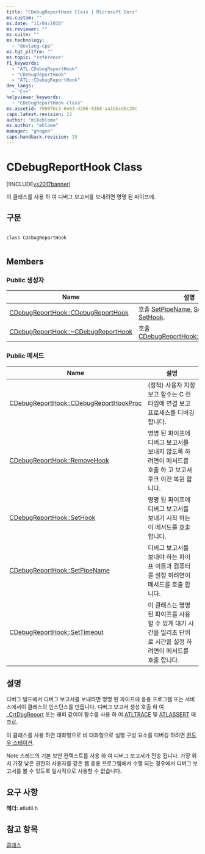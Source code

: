 ```yaml
---
title: "CDebugReportHook Class | Microsoft Docs"
ms.custom: ""
ms.date: "11/04/2016"
ms.reviewer: ""
ms.suite: ""
ms.technology: 
  - "devlang-cpp"
ms.tgt_pltfrm: ""
ms.topic: "reference"
f1_keywords: 
  - "ATL.CDebugReportHook"
  - "CDebugReportHook"
  - "ATL::CDebugReportHook"
dev_langs: 
  - "C++"
helpviewer_keywords: 
  - "CDebugReportHook class"
ms.assetid: 798076c3-6e63-4286-83b8-aa1bbcd0c20c
caps.latest.revision: 22
author: "mikeblome"
ms.author: "mblome"
manager: "ghogen"
caps.handback.revision: 25
---
```

# CDebugReportHook Class
[!INCLUDE[vs2017banner](../../assembler/inline/includes/vs2017banner.md)]

이 클래스를 사용 하 여 디버그 보고서를 보내려면 명명 된 파이프에.  
  
## 구문  
  
```  
  
class CDebugReportHook  
  
```  
  
## Members  
  
### Public 생성자  
  
|Name|설명|  
|----------|--------|  
|[CDebugReportHook::CDebugReportHook](../Topic/CDebugReportHook::CDebugReportHook.md)|호출  [SetPipeName](../Topic/CDebugReportHook::SetPipeName.md),  [SetTimeout](../Topic/CDebugReportHook::SetTimeout.md), 및  [SetHook](../Topic/CDebugReportHook::SetHook.md).|  
|[CDebugReportHook::~CDebugReportHook](../Topic/CDebugReportHook::~CDebugReportHook.md)|호출  [CDebugReportHook::RemoveHook](../Topic/CDebugReportHook::RemoveHook.md).|  
  
### Public 메서드  
  
|Name|설명|  
|----------|--------|  
|[CDebugReportHook::CDebugReportHookProc](../Topic/CDebugReportHook::CDebugReportHookProc.md)|\(정적\) 사용자 지정 보고 함수는 C 런타임에 연결 보고 프로세스를 디버깅 합니다.|  
|[CDebugReportHook::RemoveHook](../Topic/CDebugReportHook::RemoveHook.md)|명명 된 파이프에 디버그 보고서를 보내지 않도록 하려면이 메서드를 호출 하 고 보고서 후크 이전 복원 합니다.|  
|[CDebugReportHook::SetHook](../Topic/CDebugReportHook::SetHook.md)|명명 된 파이프에 디버그 보고서를 보내기 시작 하는이 메서드를 호출 합니다.|  
|[CDebugReportHook::SetPipeName](../Topic/CDebugReportHook::SetPipeName.md)|디버그 보고서를 보내야 하는 파이프 이름과 컴퓨터를 설정 하려면이 메서드를 호출 합니다.|  
|[CDebugReportHook::SetTimeout](../Topic/CDebugReportHook::SetTimeout.md)|이 클래스는 명명 된 파이프를 사용할 수 있게 대기 시간을 밀리초 단위로 시간을 설정 하려면이 메서드를 호출 합니다.|  
  
## 설명  
 디버그 빌드에서 디버그 보고서를 보내려면 명명 된 파이프에 응용 프로그램 또는 서비스에서이 클래스의 인스턴스를 만듭니다.  디버그 보고서 생성 호출 하 여  [\_CrtDbgReport](../../c-runtime-library/reference/crtdbgreport-crtdbgreportw.md) 또는 래퍼 같이이 함수를 사용 하 여  [ATLTRACE](../Topic/ATLTRACE%20\(ATL\).md) 및  [ATLASSERT](../Topic/ATLASSERT.md) 매크로.  
  
 이 클래스를 사용 하면 대화형으로 비 대화형으로 실행 구성 요소를 디버깅 하려면  [윈도우 스테이션](http://msdn.microsoft.com/library/windows/desktop/ms687096).  
  
 Note 스레드의 기본 보안 컨텍스트를 사용 하 여 디버그 보고서가 전송 됩니다.  가장 위치 가장 낮은 권한의 사용자를 같은 웹 응용 프로그램에서 수행 되는 경우에서 디버그 보고서를 볼 수 있도록 일시적으로 사용할 수 없습니다.  
  
## 요구 사항  
 **헤더:** atlutil.h  
  
## 참고 항목  
 [클래스](../../atl/reference/atl-classes.md)